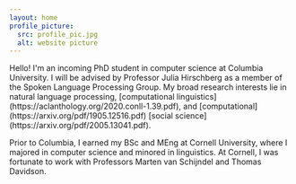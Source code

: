 ```yaml
---
layout: home
profile_picture:
  src: profile_pic.jpg
  alt: website picture
---
```


<p>
  Hello! I'm an incoming PhD student in computer science at Columbia University. I will be advised by Professor Julia Hirschberg as a member of the Spoken Language Processing Group. My broad research interests lie in natural language processing, [computational linguistics](https://aclanthology.org/2020.conll-1.39.pdf), and [computational](https://arxiv.org/pdf/1905.12516.pdf) [social science](https://arxiv.org/pdf/2005.13041.pdf). 
  
  Prior to Columbia, I earned my BSc and MEng at Cornell University, where I majored in computer science and minored in linguistics. At Cornell, I was fortunate to work with Professors Marten van Schijndel and Thomas Davidson. 
</p>
